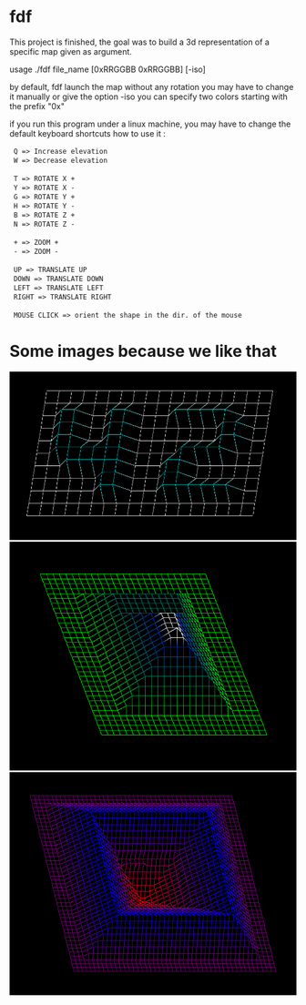 # fdf

This project is finished, the goal was to build a 3d representation of a specific map given as argument.

usage ./fdf file_name [0xRRGGBB 0xRRGGBB] [-iso]

by default, fdf launch the map without any rotation
you may have to change it manually or give the option -iso
you can specify two colors starting with the prefix "0x"

if you run this program under a linux machine, you may have to change the default keyboard shortcuts
how to use it :

	 Q => Increase elevation
	 W => Decrease elevation

	 T => ROTATE X +
	 Y => ROTATE X -
	 G => ROTATE Y +
	 H => ROTATE Y -
	 B => ROTATE Z +
	 N => ROTATE Z -

	 + => ZOOM +
	 - => ZOOM -

	 UP => TRANSLATE UP
	 DOWN => TRANSLATE DOWN
	 LEFT => TRANSLATE LEFT
	 RIGHT => TRANSLATE RIGHT

	 MOUSE CLICK => orient the shape in the dir. of the mouse

# Some images because we like that

![img01](https://github.com/FauconFan/fdf/blob/master/assets/img01.png)
![img02](https://github.com/FauconFan/fdf/blob/master/assets/img02.png)
![img03](https://github.com/FauconFan/fdf/blob/master/assets/img03.png)
